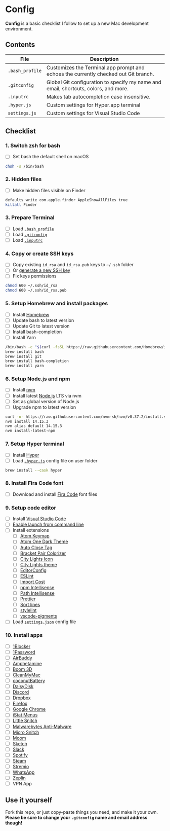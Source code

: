 # Config
**Config** is a basic checklist I follow to set up a new Mac development environment.

## Contents
| File | Description |
| --- | --- |
| `.bash_profile` | Customizes the Terminal.app prompt and echoes the currently checked out Git branch. |
| `.gitconfig` | Global Git configuration to specify my name and email, shortcuts, colors, and more. |
| `.inputrc` | Makes tab autocompletion case insensitive. |
| `.hyper.js` | Custom settings for Hyper.app terminal |
| `settings.js` | Custom settings for Visual Studio Code |

## Checklist

### 1. Switch zsh for bash
- [ ] Set bash the default shell on macOS

```bash
chsh -s /bin/bash
```

### 2. Hidden files
- [ ] Make hidden files visible on Finder

```bash
defaults write com.apple.finder AppleShowAllFiles true
killall Finder
```

### 3. Prepare Terminal
- [ ] Load [`.bash_profile`](/.bash_profile)
- [ ] Load [`.gitconfig`](/.gitconfig)
- [ ] Load [`.inputrc`](/.inputrc)

### 4. Copy or create SSH keys
- [ ] Copy existing `id_rsa` and `id_rsa.pub` keys to `~/.ssh` folder
- [ ] Or [generate a new SSH key](https://help.github.com/articles/generating-ssh-keys)
- [ ] Fix keys permissions

```bash
chmod 600 ~/.ssh/id_rsa
chmod 600 ~/.ssh/id_rsa.pub
```

### 5. Setup Homebrew and install packages
- [ ] Install [Homebrew](http://brew.sh)
- [ ] Update bash to latest version
- [ ] Update Git to latest version
- [ ] Install bash-completion
- [ ] Install Yarn

```bash
/bin/bash -c "$(curl -fsSL https://raw.githubusercontent.com/Homebrew/install/HEAD/install.sh)"
brew install bash
brew install git
brew install bash-completion
brew install yarn
```

### 6. Setup Node.js and npm
- [ ] Install [nvm](https://github.com/creationix/nvm)
- [ ] Install latest [Node.js](https://nodejs.org/en) LTS via nvm
- [ ] Set as global version of Node.js
- [ ] Upgrade npm to latest version

```bash
curl -o- https://raw.githubusercontent.com/nvm-sh/nvm/v0.37.2/install.sh | bash
nvm install 14.15.3
nvm alias default 14.15.3
nvm install-latest-npm
```

### 7. Setup Hyper terminal
- [ ] Install [Hyper](https://hyper.is)
- [ ] Load [`.hyper.js`](/.hyper.js) config file on user folder

```bash
brew install --cask hyper
```

### 8. Install Fira Code font
- [ ] Download and install [Fira Code](https://github.com/tonsky/FiraCode/wiki/Installing) font files

### 9. Setup code editor
- [ ] Install [Visual Studio Code](https://code.visualstudio.com)
- [ ] [Enable launch from command line](https://code.visualstudio.com/docs/setup/mac#_launching-from-the-command-line)
- [ ] Install extensions
  - [ ] [Atom Keymap](https://marketplace.visualstudio.com/items?itemName=ms-vscode.atom-keybindings)
  - [ ] [Atom One Dark Theme](https://marketplace.visualstudio.com/items?itemName=akamud.vscode-theme-onedark)
  - [ ] [Auto Close Tag](https://marketplace.visualstudio.com/items?itemName=formulahendry.auto-close-tag)
  - [ ] [Bracket Pair Colorizer](https://marketplace.visualstudio.com/items?itemName=CoenraadS.bracket-pair-colorizer)
  - [ ] [City Lights Icon](https://marketplace.visualstudio.com/items?itemName=Yummygum.city-lights-icon-vsc)
  - [ ] [City Lights theme](https://marketplace.visualstudio.com/items?itemName=Yummygum.city-lights-theme)
  - [ ] [EditorConfig](https://marketplace.visualstudio.com/items?itemName=EditorConfig.EditorConfig)
  - [ ] [ESLint](https://marketplace.visualstudio.com/items?itemName=dbaeumer.vscode-eslint)
  - [ ] [Import Cost](https://marketplace.visualstudio.com/items?itemName=wix.vscode-import-cost)
  - [ ] [npm Intellisense](https://marketplace.visualstudio.com/items?itemName=christian-kohler.npm-intellisense)
  - [ ] [Path Intellisense](https://marketplace.visualstudio.com/items?itemName=christian-kohler.path-intellisense)
  - [ ] [Prettier](https://marketplace.visualstudio.com/items?itemName=esbenp.prettier-vscode)
  - [ ] [Sort lines](https://marketplace.visualstudio.com/items?itemName=Tyriar.sort-lines)
  - [ ] [stylelint](https://marketplace.visualstudio.com/items?itemName=stylelint.vscode-stylelint)
  - [ ] [vscode-pigments](https://marketplace.visualstudio.com/items?itemName=jaspernorth.vscode-pigments)
- [ ] Load [`settings.json`](/settings.json) config file

### 10. Install apps
- [ ] [1Blocker](https://apps.apple.com/us/app/1blocker-for-safari/id1107421413)
- [ ] [1Password](https://1password.com/downloads)
- [ ] [AirBuddy](https://v2.airbuddy.app)
- [ ] [Amphetamine](https://apps.apple.com/us/app/amphetamine/id937984704)
- [ ] [Boom 3D](http://globaldelight.com/boom)
- [ ] [CleanMyMac](http://cleanmymac.com)
- [ ] [coconutBattery](http://coconut-flavour.com/coconutbattery)
- [ ] [DaisyDisk](https://daisydiskapp.com)
- [ ] [Discord](https://discord.com)
- [ ] [Dropbox](https://www.dropbox.com/install)
- [ ] [Firefox](https://www.mozilla.org/en-US/firefox/download/thanks)
- [ ] [Google Chrome](https://google.com/chrome/browser/desktop)
- [ ] [iStat Menus](https://bjango.com/mac/istatmenus)
- [ ] [Little Snitch](https://obdev.at/products/littlesnitch)
- [ ] [Malwarebytes Anti-Malware](https://malwarebytes.com)
- [ ] [Micro Snitch](https://www.obdev.at/products/microsnitch)
- [ ] [Moom](https://manytricks.com/moom)
- [ ] [Sketch](https://www.sketch.com/updates/#version-64)
- [ ] [Slack](https://slack.com/intl/en-pt/downloads/mac)
- [ ] [Spotify](https://www.spotify.com/us/download/mac)
- [ ] [Steam](http://store.steampowered.com/about)
- [ ] [Stremio](https://stremio.com)
- [ ] [WhatsApp](https://whatsapp.com/download)
- [ ] [Zeplin](https://zpl.io/download-mac)
- [ ] VPN App

## Use it yourself
Fork this repo, or just copy-paste things you need, and make it your own. **Please be sure to change your `.gitconfig` name and email address though!**
